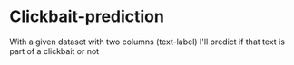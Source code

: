 # Clickbait-prediction
With a given dataset with two columns (text-label) I'll predict if that text is part of a clickbait or not
